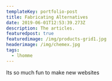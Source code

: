 ```yaml
---
templateKey: portfolio-post
title: Fabricating Alternatives
date: 2019-06-01T12:53:39.273Z
description: The articles.
featuredpost: true
featuredimage: /img/products-grid1.jpg
headerimage: /img/chemex.jpg
tags:
  - lhomme
---
```

Its so much fun to make new websites
